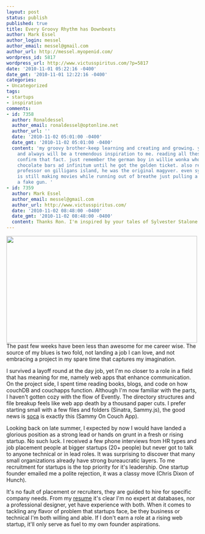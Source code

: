 ```yaml
---
layout: post
status: publish
published: true
title: Every Groovy Rhythm has Downbeats
author: Mark Essel
author_login: messel
author_email: messel@gmail.com
author_url: http://messel.myopenid.com/
wordpress_id: 5817
wordpress_url: http://www.victusspiritus.com/?p=5817
date: '2010-11-01 05:22:16 -0400'
date_gmt: '2010-11-01 12:22:16 -0400'
categories:
- Uncategorized
tags:
- startups
- inspiration
comments:
- id: 7358
  author: Ronaldessel
  author_email: ronaldessel@optonline.net
  author_url: ''
  date: '2010-11-02 05:01:00 -0400'
  date_gmt: '2010-11-02 05:01:00 -0400'
  content: 'my groovy brother-keep learning and creating and growing. you have been
    and always will be a tremendous inspiration to me. reading all these posts only
    confirm that fact. just remember the german boy in willie wonka who kept eating
    chocolate bars ad infinitum until he got the golden ticket. also remember the
    professor on gilligans island, he was the original magyver. even sylvester stallone
    is still making movies while running out of breathe just pulling a trigger on
    a fake gun. '
- id: 7359
  author: Mark Essel
  author_email: messel@gmail.com
  author_url: http://www.victusspiritus.com/
  date: '2010-11-02 08:48:00 -0400'
  date_gmt: '2010-11-02 08:48:00 -0400'
  content: Thanks Ron. I'm inspired by your tales of Sylvester Stalone.
---
```

<p><a href="http://www.victusspiritus.com/wp-content/uploads/2010/11/ClairdeLuneMusic1.png"><img class="aligncenter size-full wp-image-5820" title="ClairdeLuneMusic" src="http://www.victusspiritus.com/wp-content/uploads/2010/11/ClairdeLuneMusic1.png" alt="" width="500" height="280" /></a><br />
The past few weeks have been less than awesome for me career wise. The source of my blues is two fold, not landing a job I can love, and not embracing a project in my spare time that captures my imagination.</p>
<p>I survived a layoff round at the day job, yet I'm no closer to a role in a field that has meaning for me, namely web apps that enhance communication. On the project side, I spent time reading books, blogs, and code on how couchDB and couchapps function. Although I'm now familiar with the parts, I haven't gotten cozy with the flow of Evently. The directory structures and file breakup feels like web app death by a thousand paper cuts. I prefer starting small with a few files and folders (Sinatra, Sammy.js), the good news is <a href="http://github.com/quirkey/soca/blob/master/README.md">soca</a> is exactly this (Sammy On Couch App).</p>
<p>Looking back on late summer, I expected by now I would have landed a glorious position as a strong lead or hands on grunt in a fresh or rising startup. No such luck. I received a few phone interviews from HR types and job placement people at bigger startups (20+ people) but never got to talk to anyone technical or in lead roles. It was surprising to discover that many small organizations already have strong bureaucratic layers. To me recruitment for startups is the top priority for it's leadership. One startup founder emailed me a polite rejection, it was a classy move (Chris Dixon of Hunch).</p>
<p>It's no fault of placement or recruiters, they are guided to hire for specific company needs. From my <a href="http://www.victusspiritus.com/resume/marks_resume.html">resume</a> it's clear I'm no expert at databases, nor a professional designer, yet have experience with both. When it comes to tackling any flavor of problem that startups face, be they business or technical I'm both willing and able. If I don't earn a role at a rising web startup, it'll only serve as fuel to my own founder aspirations.</p>
